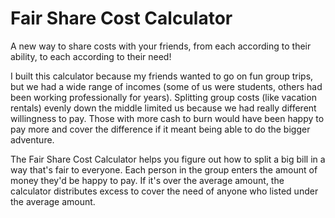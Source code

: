 # Fair Share Cost Calculator


A new way to share costs with your friends, from each according to their ability, to each according to their need!

I built this calculator because my friends wanted to go on fun group trips, but we had a wide range of incomes (some of us were students, others had been working professionally for years). Splitting group costs (like vacation rentals) evenly down the middle limited us because we had really different willingness to pay. Those with more cash to burn would have been happy to pay more and cover the difference if it meant being able to do the bigger adventure. 

The Fair Share Cost Calculator helps you figure out how to split a big bill in a way that's fair to everyone. Each person in the group enters the amount of money they'd be happy to pay. If it's over the average amount, the calculator distributes excess to cover the need of anyone who listed under the average amount.

